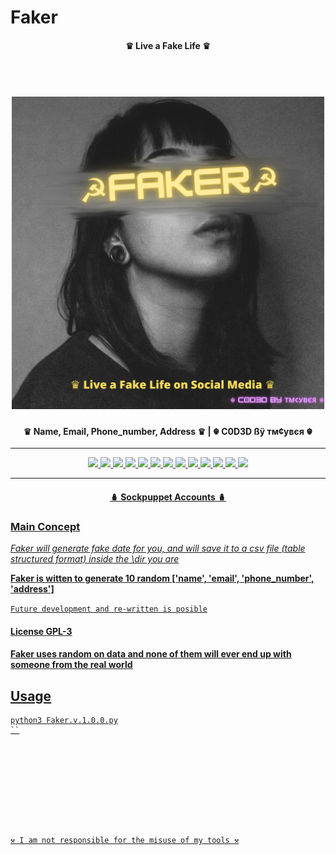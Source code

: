# Faker
 <h4 align="center"> ♛ Live a Fake Life ♛ </h4>


<h1 align="center">
  <br>
  <a href="https://github.com/tmcybers/Faker"><img src="Faker.png" width="500px" alt="faker"></a>
</h1>

<h4 align="center"> ♛ Name, Email, Phone_number, Address ♛  | ☬ C0D3D ßÿ тм¢увєя ☬ </h4>

---

<p align="center">
<a href="https://github.com/tmcybers/Latest-Cyber-News/"><img src="https://img.shields.io/badge/python3-yellowgreen">
<a href="https://github.com/tmcybers/Latest-Cyber-News/releases/tag/latest_cyber_news"><img src="https://img.shields.io/badge/downloads-6734-green">
<a href="https://github.com/tmcybers/Latest-Cyber-News/releases/tag/latest_cyber_news"><img src="https://img.shields.io/badge/releases-v.0.1.1-red">
<a href="https://github.com/tmcybers/Latest-Cyber-News/releases/tag/latest_cyber_news"><img src="https://img.shields.io/badge/contributors-☬тм¢увєя ☬-orange">
<a href="https://github.com/tmcybers/Latest-Cyber-News/issues"><img src="https://img.shields.io/badge/open%20issues-0-blue">
<a href="https://github.com/tmcybers/Latest-Cyber-News/discussions"><img src="https://img.shields.io/badge/discussions-0-orange">
<a href="https://t.me/+l5WYQySOL-0yMDQ0"><img src="https://img.shields.io/badge/chat-online-brightgreen?style=plastic&logo=telegram">
<a href="https://twitter.com/tmcybers"><img src="https://img.shields.io/badge/folow-tmcyber-blue?style=plastic&logo=twitter">
<a href="https://ioc.exchange/@tmcyber"><img src="https://img.shields.io/badge/folow-tmcyber-blue?style=plastic&logo=mastodon">
<a href="https://tmcybers.github.io/blog"><img src="https://img.shields.io/badge/Write%20ups-Blog-red?style=plastic&logo=hackthebox">
  <a href="https://wakatime.com/@tmcyber"><img src="https://img.shields.io/badge/Developer-Blog-orange?style=plastic&logo=python">
<a href="https://tmcybers.github.io/Donate"><img src="https://img.shields.io/badge/support-tmcyber-blue?style=plastic&logo=donate">
<a href="https://ko-fi.com/tmcyber"><img src="https://img.shields.io/badge/Support%20me-Ko--Fi-brightgreen?style=plastic&logo=ko-fi">

</p>
  
---

 <h4 align="center"> 🪆 Sockpuppet Accounts 🪆 </h4>
 

 
### Main Concept

*Faker will generate fake date for you, and will save it to a csv file (table structured format) inside the \dir you are*

**Faker is witten to generate 10 random ['name', 'email', 'phone_number', 'address']**

`Future development and re-written is posible`

#### License GPL-3


#### Faker uses random on data and none of them will ever end up with someone from the real world

## Usage 

```
python3 Faker.v.1.0.0.py
``










⚒️ I am not responsible for the misuse of my tools ⚒️
